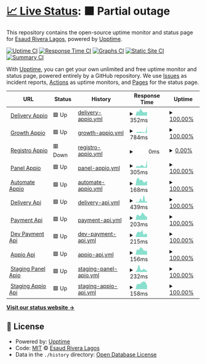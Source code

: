 # [📈 Live Status](https://status.esaudrivera.com): <!--live status--> **🟧 Partial outage**

This repository contains the open-source uptime monitor and status page for [Esaud Rivera Lagos](https://status.esaudrivera.com), powered by [Upptime](https://github.com/upptime/upptime).

[![Uptime CI](https://github.com/Esaud17/Upptime/workflows/Uptime%20CI/badge.svg)](https://github.com/Esaud17/Upptime/actions?query=workflow%3A%22Uptime+CI%22)
[![Response Time CI](https://github.com/Esaud17/Upptime/workflows/Response%20Time%20CI/badge.svg)](https://github.com/Esaud17/Upptime/actions?query=workflow%3A%22Response+Time+CI%22)
[![Graphs CI](https://github.com/Esaud17/Upptime/workflows/Graphs%20CI/badge.svg)](https://github.com/Esaud17/Upptime/actions?query=workflow%3A%22Graphs+CI%22)
[![Static Site CI](https://github.com/Esaud17/Upptime/workflows/Static%20Site%20CI/badge.svg)](https://github.com/Esaud17/Upptime/actions?query=workflow%3A%22Static+Site+CI%22)
[![Summary CI](https://github.com/Esaud17/Upptime/workflows/Summary%20CI/badge.svg)](https://github.com/Esaud17/Upptime/actions?query=workflow%3A%22Summary+CI%22)

With [Upptime](https://upptime.js.org), you can get your own unlimited and free uptime monitor and status page, powered entirely by a GitHub repository. We use [Issues](https://github.com/Esaud17/Upptime/issues) as incident reports, [Actions](https://github.com/Esaud17/Upptime/actions) as uptime monitors, and [Pages](https://status.esaudrivera.com) for the status page.

<!--start: status pages-->
<!-- This summary is generated by Upptime (https://github.com/upptime/upptime) -->
<!-- Do not edit this manually, your changes will be overwritten -->
<!-- prettier-ignore -->
| URL | Status | History | Response Time | Uptime |
| --- | ------ | ------- | ------------- | ------ |
| <img alt="" src="https://icons.duckduckgo.com/ip3/delivery.appio.com.mx.ico" height="13"> [Delivery Appio](https://delivery.appio.com.mx/) | 🟩 Up | [delivery-appio.yml](https://github.com/appio-smart-kitchen/upptime/commits/HEAD/history/delivery-appio.yml) | <details><summary><img alt="Response time graph" src="./graphs/delivery-appio/response-time-week.png" height="20"> 352ms</summary><br><a href="https://appio-smart-kitchen.github.io/upptime/history/delivery-appio"><img alt="Response time 364" src="https://img.shields.io/endpoint?url=https%3A%2F%2Fraw.githubusercontent.com%2Fappio-smart-kitchen%2Fupptime%2FHEAD%2Fapi%2Fdelivery-appio%2Fresponse-time.json"></a><br><a href="https://appio-smart-kitchen.github.io/upptime/history/delivery-appio"><img alt="24-hour response time 508" src="https://img.shields.io/endpoint?url=https%3A%2F%2Fraw.githubusercontent.com%2Fappio-smart-kitchen%2Fupptime%2FHEAD%2Fapi%2Fdelivery-appio%2Fresponse-time-day.json"></a><br><a href="https://appio-smart-kitchen.github.io/upptime/history/delivery-appio"><img alt="7-day response time 352" src="https://img.shields.io/endpoint?url=https%3A%2F%2Fraw.githubusercontent.com%2Fappio-smart-kitchen%2Fupptime%2FHEAD%2Fapi%2Fdelivery-appio%2Fresponse-time-week.json"></a><br><a href="https://appio-smart-kitchen.github.io/upptime/history/delivery-appio"><img alt="30-day response time 464" src="https://img.shields.io/endpoint?url=https%3A%2F%2Fraw.githubusercontent.com%2Fappio-smart-kitchen%2Fupptime%2FHEAD%2Fapi%2Fdelivery-appio%2Fresponse-time-month.json"></a><br><a href="https://appio-smart-kitchen.github.io/upptime/history/delivery-appio"><img alt="1-year response time 382" src="https://img.shields.io/endpoint?url=https%3A%2F%2Fraw.githubusercontent.com%2Fappio-smart-kitchen%2Fupptime%2FHEAD%2Fapi%2Fdelivery-appio%2Fresponse-time-year.json"></a></details> | <details><summary><a href="https://appio-smart-kitchen.github.io/upptime/history/delivery-appio">100.00%</a></summary><a href="https://appio-smart-kitchen.github.io/upptime/history/delivery-appio"><img alt="All-time uptime 100.00%" src="https://img.shields.io/endpoint?url=https%3A%2F%2Fraw.githubusercontent.com%2Fappio-smart-kitchen%2Fupptime%2FHEAD%2Fapi%2Fdelivery-appio%2Fuptime.json"></a><br><a href="https://appio-smart-kitchen.github.io/upptime/history/delivery-appio"><img alt="24-hour uptime 100.00%" src="https://img.shields.io/endpoint?url=https%3A%2F%2Fraw.githubusercontent.com%2Fappio-smart-kitchen%2Fupptime%2FHEAD%2Fapi%2Fdelivery-appio%2Fuptime-day.json"></a><br><a href="https://appio-smart-kitchen.github.io/upptime/history/delivery-appio"><img alt="7-day uptime 100.00%" src="https://img.shields.io/endpoint?url=https%3A%2F%2Fraw.githubusercontent.com%2Fappio-smart-kitchen%2Fupptime%2FHEAD%2Fapi%2Fdelivery-appio%2Fuptime-week.json"></a><br><a href="https://appio-smart-kitchen.github.io/upptime/history/delivery-appio"><img alt="30-day uptime 100.00%" src="https://img.shields.io/endpoint?url=https%3A%2F%2Fraw.githubusercontent.com%2Fappio-smart-kitchen%2Fupptime%2FHEAD%2Fapi%2Fdelivery-appio%2Fuptime-month.json"></a><br><a href="https://appio-smart-kitchen.github.io/upptime/history/delivery-appio"><img alt="1-year uptime 100.00%" src="https://img.shields.io/endpoint?url=https%3A%2F%2Fraw.githubusercontent.com%2Fappio-smart-kitchen%2Fupptime%2FHEAD%2Fapi%2Fdelivery-appio%2Fuptime-year.json"></a></details>
| <img alt="" src="https://icons.duckduckgo.com/ip3/growth.appio.com.mx.ico" height="13"> [Growth Appio](https://growth.appio.com.mx/) | 🟩 Up | [growth-appio.yml](https://github.com/appio-smart-kitchen/upptime/commits/HEAD/history/growth-appio.yml) | <details><summary><img alt="Response time graph" src="./graphs/growth-appio/response-time-week.png" height="20"> 784ms</summary><br><a href="https://appio-smart-kitchen.github.io/upptime/history/growth-appio"><img alt="Response time 441" src="https://img.shields.io/endpoint?url=https%3A%2F%2Fraw.githubusercontent.com%2Fappio-smart-kitchen%2Fupptime%2FHEAD%2Fapi%2Fgrowth-appio%2Fresponse-time.json"></a><br><a href="https://appio-smart-kitchen.github.io/upptime/history/growth-appio"><img alt="24-hour response time 492" src="https://img.shields.io/endpoint?url=https%3A%2F%2Fraw.githubusercontent.com%2Fappio-smart-kitchen%2Fupptime%2FHEAD%2Fapi%2Fgrowth-appio%2Fresponse-time-day.json"></a><br><a href="https://appio-smart-kitchen.github.io/upptime/history/growth-appio"><img alt="7-day response time 784" src="https://img.shields.io/endpoint?url=https%3A%2F%2Fraw.githubusercontent.com%2Fappio-smart-kitchen%2Fupptime%2FHEAD%2Fapi%2Fgrowth-appio%2Fresponse-time-week.json"></a><br><a href="https://appio-smart-kitchen.github.io/upptime/history/growth-appio"><img alt="30-day response time 556" src="https://img.shields.io/endpoint?url=https%3A%2F%2Fraw.githubusercontent.com%2Fappio-smart-kitchen%2Fupptime%2FHEAD%2Fapi%2Fgrowth-appio%2Fresponse-time-month.json"></a><br><a href="https://appio-smart-kitchen.github.io/upptime/history/growth-appio"><img alt="1-year response time 377" src="https://img.shields.io/endpoint?url=https%3A%2F%2Fraw.githubusercontent.com%2Fappio-smart-kitchen%2Fupptime%2FHEAD%2Fapi%2Fgrowth-appio%2Fresponse-time-year.json"></a></details> | <details><summary><a href="https://appio-smart-kitchen.github.io/upptime/history/growth-appio">100.00%</a></summary><a href="https://appio-smart-kitchen.github.io/upptime/history/growth-appio"><img alt="All-time uptime 99.99%" src="https://img.shields.io/endpoint?url=https%3A%2F%2Fraw.githubusercontent.com%2Fappio-smart-kitchen%2Fupptime%2FHEAD%2Fapi%2Fgrowth-appio%2Fuptime.json"></a><br><a href="https://appio-smart-kitchen.github.io/upptime/history/growth-appio"><img alt="24-hour uptime 100.00%" src="https://img.shields.io/endpoint?url=https%3A%2F%2Fraw.githubusercontent.com%2Fappio-smart-kitchen%2Fupptime%2FHEAD%2Fapi%2Fgrowth-appio%2Fuptime-day.json"></a><br><a href="https://appio-smart-kitchen.github.io/upptime/history/growth-appio"><img alt="7-day uptime 100.00%" src="https://img.shields.io/endpoint?url=https%3A%2F%2Fraw.githubusercontent.com%2Fappio-smart-kitchen%2Fupptime%2FHEAD%2Fapi%2Fgrowth-appio%2Fuptime-week.json"></a><br><a href="https://appio-smart-kitchen.github.io/upptime/history/growth-appio"><img alt="30-day uptime 100.00%" src="https://img.shields.io/endpoint?url=https%3A%2F%2Fraw.githubusercontent.com%2Fappio-smart-kitchen%2Fupptime%2FHEAD%2Fapi%2Fgrowth-appio%2Fuptime-month.json"></a><br><a href="https://appio-smart-kitchen.github.io/upptime/history/growth-appio"><img alt="1-year uptime 100.00%" src="https://img.shields.io/endpoint?url=https%3A%2F%2Fraw.githubusercontent.com%2Fappio-smart-kitchen%2Fupptime%2FHEAD%2Fapi%2Fgrowth-appio%2Fuptime-year.json"></a></details>
| <img alt="" src="https://icons.duckduckgo.com/ip3/registro.appio.com.mx.ico" height="13"> [Registro Appio](https://registro.appio.com.mx) | 🟥 Down | [registro-appio.yml](https://github.com/appio-smart-kitchen/upptime/commits/HEAD/history/registro-appio.yml) | <details><summary><img alt="Response time graph" src="./graphs/registro-appio/response-time-week.png" height="20"> 0ms</summary><br><a href="https://appio-smart-kitchen.github.io/upptime/history/registro-appio"><img alt="Response time 886" src="https://img.shields.io/endpoint?url=https%3A%2F%2Fraw.githubusercontent.com%2Fappio-smart-kitchen%2Fupptime%2FHEAD%2Fapi%2Fregistro-appio%2Fresponse-time.json"></a><br><a href="https://appio-smart-kitchen.github.io/upptime/history/registro-appio"><img alt="24-hour response time 0" src="https://img.shields.io/endpoint?url=https%3A%2F%2Fraw.githubusercontent.com%2Fappio-smart-kitchen%2Fupptime%2FHEAD%2Fapi%2Fregistro-appio%2Fresponse-time-day.json"></a><br><a href="https://appio-smart-kitchen.github.io/upptime/history/registro-appio"><img alt="7-day response time 0" src="https://img.shields.io/endpoint?url=https%3A%2F%2Fraw.githubusercontent.com%2Fappio-smart-kitchen%2Fupptime%2FHEAD%2Fapi%2Fregistro-appio%2Fresponse-time-week.json"></a><br><a href="https://appio-smart-kitchen.github.io/upptime/history/registro-appio"><img alt="30-day response time 0" src="https://img.shields.io/endpoint?url=https%3A%2F%2Fraw.githubusercontent.com%2Fappio-smart-kitchen%2Fupptime%2FHEAD%2Fapi%2Fregistro-appio%2Fresponse-time-month.json"></a><br><a href="https://appio-smart-kitchen.github.io/upptime/history/registro-appio"><img alt="1-year response time 970" src="https://img.shields.io/endpoint?url=https%3A%2F%2Fraw.githubusercontent.com%2Fappio-smart-kitchen%2Fupptime%2FHEAD%2Fapi%2Fregistro-appio%2Fresponse-time-year.json"></a></details> | <details><summary><a href="https://appio-smart-kitchen.github.io/upptime/history/registro-appio">0.00%</a></summary><a href="https://appio-smart-kitchen.github.io/upptime/history/registro-appio"><img alt="All-time uptime 93.32%" src="https://img.shields.io/endpoint?url=https%3A%2F%2Fraw.githubusercontent.com%2Fappio-smart-kitchen%2Fupptime%2FHEAD%2Fapi%2Fregistro-appio%2Fuptime.json"></a><br><a href="https://appio-smart-kitchen.github.io/upptime/history/registro-appio"><img alt="24-hour uptime 0.00%" src="https://img.shields.io/endpoint?url=https%3A%2F%2Fraw.githubusercontent.com%2Fappio-smart-kitchen%2Fupptime%2FHEAD%2Fapi%2Fregistro-appio%2Fuptime-day.json"></a><br><a href="https://appio-smart-kitchen.github.io/upptime/history/registro-appio"><img alt="7-day uptime 0.00%" src="https://img.shields.io/endpoint?url=https%3A%2F%2Fraw.githubusercontent.com%2Fappio-smart-kitchen%2Fupptime%2FHEAD%2Fapi%2Fregistro-appio%2Fuptime-week.json"></a><br><a href="https://appio-smart-kitchen.github.io/upptime/history/registro-appio"><img alt="30-day uptime 1.38%" src="https://img.shields.io/endpoint?url=https%3A%2F%2Fraw.githubusercontent.com%2Fappio-smart-kitchen%2Fupptime%2FHEAD%2Fapi%2Fregistro-appio%2Fuptime-month.json"></a><br><a href="https://appio-smart-kitchen.github.io/upptime/history/registro-appio"><img alt="1-year uptime 85.62%" src="https://img.shields.io/endpoint?url=https%3A%2F%2Fraw.githubusercontent.com%2Fappio-smart-kitchen%2Fupptime%2FHEAD%2Fapi%2Fregistro-appio%2Fuptime-year.json"></a></details>
| <img alt="" src="https://icons.duckduckgo.com/ip3/panel.appio.com.mx.ico" height="13"> [Panel Appio](https://panel.appio.com.mx) | 🟩 Up | [panel-appio.yml](https://github.com/appio-smart-kitchen/upptime/commits/HEAD/history/panel-appio.yml) | <details><summary><img alt="Response time graph" src="./graphs/panel-appio/response-time-week.png" height="20"> 305ms</summary><br><a href="https://appio-smart-kitchen.github.io/upptime/history/panel-appio"><img alt="Response time 357" src="https://img.shields.io/endpoint?url=https%3A%2F%2Fraw.githubusercontent.com%2Fappio-smart-kitchen%2Fupptime%2FHEAD%2Fapi%2Fpanel-appio%2Fresponse-time.json"></a><br><a href="https://appio-smart-kitchen.github.io/upptime/history/panel-appio"><img alt="24-hour response time 341" src="https://img.shields.io/endpoint?url=https%3A%2F%2Fraw.githubusercontent.com%2Fappio-smart-kitchen%2Fupptime%2FHEAD%2Fapi%2Fpanel-appio%2Fresponse-time-day.json"></a><br><a href="https://appio-smart-kitchen.github.io/upptime/history/panel-appio"><img alt="7-day response time 305" src="https://img.shields.io/endpoint?url=https%3A%2F%2Fraw.githubusercontent.com%2Fappio-smart-kitchen%2Fupptime%2FHEAD%2Fapi%2Fpanel-appio%2Fresponse-time-week.json"></a><br><a href="https://appio-smart-kitchen.github.io/upptime/history/panel-appio"><img alt="30-day response time 316" src="https://img.shields.io/endpoint?url=https%3A%2F%2Fraw.githubusercontent.com%2Fappio-smart-kitchen%2Fupptime%2FHEAD%2Fapi%2Fpanel-appio%2Fresponse-time-month.json"></a><br><a href="https://appio-smart-kitchen.github.io/upptime/history/panel-appio"><img alt="1-year response time 420" src="https://img.shields.io/endpoint?url=https%3A%2F%2Fraw.githubusercontent.com%2Fappio-smart-kitchen%2Fupptime%2FHEAD%2Fapi%2Fpanel-appio%2Fresponse-time-year.json"></a></details> | <details><summary><a href="https://appio-smart-kitchen.github.io/upptime/history/panel-appio">100.00%</a></summary><a href="https://appio-smart-kitchen.github.io/upptime/history/panel-appio"><img alt="All-time uptime 99.96%" src="https://img.shields.io/endpoint?url=https%3A%2F%2Fraw.githubusercontent.com%2Fappio-smart-kitchen%2Fupptime%2FHEAD%2Fapi%2Fpanel-appio%2Fuptime.json"></a><br><a href="https://appio-smart-kitchen.github.io/upptime/history/panel-appio"><img alt="24-hour uptime 100.00%" src="https://img.shields.io/endpoint?url=https%3A%2F%2Fraw.githubusercontent.com%2Fappio-smart-kitchen%2Fupptime%2FHEAD%2Fapi%2Fpanel-appio%2Fuptime-day.json"></a><br><a href="https://appio-smart-kitchen.github.io/upptime/history/panel-appio"><img alt="7-day uptime 100.00%" src="https://img.shields.io/endpoint?url=https%3A%2F%2Fraw.githubusercontent.com%2Fappio-smart-kitchen%2Fupptime%2FHEAD%2Fapi%2Fpanel-appio%2Fuptime-week.json"></a><br><a href="https://appio-smart-kitchen.github.io/upptime/history/panel-appio"><img alt="30-day uptime 100.00%" src="https://img.shields.io/endpoint?url=https%3A%2F%2Fraw.githubusercontent.com%2Fappio-smart-kitchen%2Fupptime%2FHEAD%2Fapi%2Fpanel-appio%2Fuptime-month.json"></a><br><a href="https://appio-smart-kitchen.github.io/upptime/history/panel-appio"><img alt="1-year uptime 100.00%" src="https://img.shields.io/endpoint?url=https%3A%2F%2Fraw.githubusercontent.com%2Fappio-smart-kitchen%2Fupptime%2FHEAD%2Fapi%2Fpanel-appio%2Fuptime-year.json"></a></details>
| <img alt="" src="https://icons.duckduckgo.com/ip3/automate.appio.com.mx.ico" height="13"> [Automate Appio](https://automate.appio.com.mx) | 🟩 Up | [automate-appio.yml](https://github.com/appio-smart-kitchen/upptime/commits/HEAD/history/automate-appio.yml) | <details><summary><img alt="Response time graph" src="./graphs/automate-appio/response-time-week.png" height="20"> 168ms</summary><br><a href="https://appio-smart-kitchen.github.io/upptime/history/automate-appio"><img alt="Response time 234" src="https://img.shields.io/endpoint?url=https%3A%2F%2Fraw.githubusercontent.com%2Fappio-smart-kitchen%2Fupptime%2FHEAD%2Fapi%2Fautomate-appio%2Fresponse-time.json"></a><br><a href="https://appio-smart-kitchen.github.io/upptime/history/automate-appio"><img alt="24-hour response time 181" src="https://img.shields.io/endpoint?url=https%3A%2F%2Fraw.githubusercontent.com%2Fappio-smart-kitchen%2Fupptime%2FHEAD%2Fapi%2Fautomate-appio%2Fresponse-time-day.json"></a><br><a href="https://appio-smart-kitchen.github.io/upptime/history/automate-appio"><img alt="7-day response time 168" src="https://img.shields.io/endpoint?url=https%3A%2F%2Fraw.githubusercontent.com%2Fappio-smart-kitchen%2Fupptime%2FHEAD%2Fapi%2Fautomate-appio%2Fresponse-time-week.json"></a><br><a href="https://appio-smart-kitchen.github.io/upptime/history/automate-appio"><img alt="30-day response time 226" src="https://img.shields.io/endpoint?url=https%3A%2F%2Fraw.githubusercontent.com%2Fappio-smart-kitchen%2Fupptime%2FHEAD%2Fapi%2Fautomate-appio%2Fresponse-time-month.json"></a><br><a href="https://appio-smart-kitchen.github.io/upptime/history/automate-appio"><img alt="1-year response time 234" src="https://img.shields.io/endpoint?url=https%3A%2F%2Fraw.githubusercontent.com%2Fappio-smart-kitchen%2Fupptime%2FHEAD%2Fapi%2Fautomate-appio%2Fresponse-time-year.json"></a></details> | <details><summary><a href="https://appio-smart-kitchen.github.io/upptime/history/automate-appio">100.00%</a></summary><a href="https://appio-smart-kitchen.github.io/upptime/history/automate-appio"><img alt="All-time uptime 99.97%" src="https://img.shields.io/endpoint?url=https%3A%2F%2Fraw.githubusercontent.com%2Fappio-smart-kitchen%2Fupptime%2FHEAD%2Fapi%2Fautomate-appio%2Fuptime.json"></a><br><a href="https://appio-smart-kitchen.github.io/upptime/history/automate-appio"><img alt="24-hour uptime 100.00%" src="https://img.shields.io/endpoint?url=https%3A%2F%2Fraw.githubusercontent.com%2Fappio-smart-kitchen%2Fupptime%2FHEAD%2Fapi%2Fautomate-appio%2Fuptime-day.json"></a><br><a href="https://appio-smart-kitchen.github.io/upptime/history/automate-appio"><img alt="7-day uptime 100.00%" src="https://img.shields.io/endpoint?url=https%3A%2F%2Fraw.githubusercontent.com%2Fappio-smart-kitchen%2Fupptime%2FHEAD%2Fapi%2Fautomate-appio%2Fuptime-week.json"></a><br><a href="https://appio-smart-kitchen.github.io/upptime/history/automate-appio"><img alt="30-day uptime 99.91%" src="https://img.shields.io/endpoint?url=https%3A%2F%2Fraw.githubusercontent.com%2Fappio-smart-kitchen%2Fupptime%2FHEAD%2Fapi%2Fautomate-appio%2Fuptime-month.json"></a><br><a href="https://appio-smart-kitchen.github.io/upptime/history/automate-appio"><img alt="1-year uptime 99.97%" src="https://img.shields.io/endpoint?url=https%3A%2F%2Fraw.githubusercontent.com%2Fappio-smart-kitchen%2Fupptime%2FHEAD%2Fapi%2Fautomate-appio%2Fuptime-year.json"></a></details>
| <img alt="" src="https://icons.duckduckgo.com/ip3/deliveryapi.appio.com.mx.ico" height="13"> [Delivery Api](https://deliveryapi.appio.com.mx/) | 🟩 Up | [delivery-api.yml](https://github.com/appio-smart-kitchen/upptime/commits/HEAD/history/delivery-api.yml) | <details><summary><img alt="Response time graph" src="./graphs/delivery-api/response-time-week.png" height="20"> 439ms</summary><br><a href="https://appio-smart-kitchen.github.io/upptime/history/delivery-api"><img alt="Response time 177" src="https://img.shields.io/endpoint?url=https%3A%2F%2Fraw.githubusercontent.com%2Fappio-smart-kitchen%2Fupptime%2FHEAD%2Fapi%2Fdelivery-api%2Fresponse-time.json"></a><br><a href="https://appio-smart-kitchen.github.io/upptime/history/delivery-api"><img alt="24-hour response time 288" src="https://img.shields.io/endpoint?url=https%3A%2F%2Fraw.githubusercontent.com%2Fappio-smart-kitchen%2Fupptime%2FHEAD%2Fapi%2Fdelivery-api%2Fresponse-time-day.json"></a><br><a href="https://appio-smart-kitchen.github.io/upptime/history/delivery-api"><img alt="7-day response time 439" src="https://img.shields.io/endpoint?url=https%3A%2F%2Fraw.githubusercontent.com%2Fappio-smart-kitchen%2Fupptime%2FHEAD%2Fapi%2Fdelivery-api%2Fresponse-time-week.json"></a><br><a href="https://appio-smart-kitchen.github.io/upptime/history/delivery-api"><img alt="30-day response time 236" src="https://img.shields.io/endpoint?url=https%3A%2F%2Fraw.githubusercontent.com%2Fappio-smart-kitchen%2Fupptime%2FHEAD%2Fapi%2Fdelivery-api%2Fresponse-time-month.json"></a><br><a href="https://appio-smart-kitchen.github.io/upptime/history/delivery-api"><img alt="1-year response time 190" src="https://img.shields.io/endpoint?url=https%3A%2F%2Fraw.githubusercontent.com%2Fappio-smart-kitchen%2Fupptime%2FHEAD%2Fapi%2Fdelivery-api%2Fresponse-time-year.json"></a></details> | <details><summary><a href="https://appio-smart-kitchen.github.io/upptime/history/delivery-api">100.00%</a></summary><a href="https://appio-smart-kitchen.github.io/upptime/history/delivery-api"><img alt="All-time uptime 99.99%" src="https://img.shields.io/endpoint?url=https%3A%2F%2Fraw.githubusercontent.com%2Fappio-smart-kitchen%2Fupptime%2FHEAD%2Fapi%2Fdelivery-api%2Fuptime.json"></a><br><a href="https://appio-smart-kitchen.github.io/upptime/history/delivery-api"><img alt="24-hour uptime 100.00%" src="https://img.shields.io/endpoint?url=https%3A%2F%2Fraw.githubusercontent.com%2Fappio-smart-kitchen%2Fupptime%2FHEAD%2Fapi%2Fdelivery-api%2Fuptime-day.json"></a><br><a href="https://appio-smart-kitchen.github.io/upptime/history/delivery-api"><img alt="7-day uptime 100.00%" src="https://img.shields.io/endpoint?url=https%3A%2F%2Fraw.githubusercontent.com%2Fappio-smart-kitchen%2Fupptime%2FHEAD%2Fapi%2Fdelivery-api%2Fuptime-week.json"></a><br><a href="https://appio-smart-kitchen.github.io/upptime/history/delivery-api"><img alt="30-day uptime 100.00%" src="https://img.shields.io/endpoint?url=https%3A%2F%2Fraw.githubusercontent.com%2Fappio-smart-kitchen%2Fupptime%2FHEAD%2Fapi%2Fdelivery-api%2Fuptime-month.json"></a><br><a href="https://appio-smart-kitchen.github.io/upptime/history/delivery-api"><img alt="1-year uptime 99.99%" src="https://img.shields.io/endpoint?url=https%3A%2F%2Fraw.githubusercontent.com%2Fappio-smart-kitchen%2Fupptime%2FHEAD%2Fapi%2Fdelivery-api%2Fuptime-year.json"></a></details>
| <img alt="" src="https://icons.duckduckgo.com/ip3/payapi.appio.com.mx.ico" height="13"> [Payment Api](https://payapi.appio.com.mx/api) | 🟩 Up | [payment-api.yml](https://github.com/appio-smart-kitchen/upptime/commits/HEAD/history/payment-api.yml) | <details><summary><img alt="Response time graph" src="./graphs/payment-api/response-time-week.png" height="20"> 203ms</summary><br><a href="https://appio-smart-kitchen.github.io/upptime/history/payment-api"><img alt="Response time 2453" src="https://img.shields.io/endpoint?url=https%3A%2F%2Fraw.githubusercontent.com%2Fappio-smart-kitchen%2Fupptime%2FHEAD%2Fapi%2Fpayment-api%2Fresponse-time.json"></a><br><a href="https://appio-smart-kitchen.github.io/upptime/history/payment-api"><img alt="24-hour response time 342" src="https://img.shields.io/endpoint?url=https%3A%2F%2Fraw.githubusercontent.com%2Fappio-smart-kitchen%2Fupptime%2FHEAD%2Fapi%2Fpayment-api%2Fresponse-time-day.json"></a><br><a href="https://appio-smart-kitchen.github.io/upptime/history/payment-api"><img alt="7-day response time 203" src="https://img.shields.io/endpoint?url=https%3A%2F%2Fraw.githubusercontent.com%2Fappio-smart-kitchen%2Fupptime%2FHEAD%2Fapi%2Fpayment-api%2Fresponse-time-week.json"></a><br><a href="https://appio-smart-kitchen.github.io/upptime/history/payment-api"><img alt="30-day response time 201" src="https://img.shields.io/endpoint?url=https%3A%2F%2Fraw.githubusercontent.com%2Fappio-smart-kitchen%2Fupptime%2FHEAD%2Fapi%2Fpayment-api%2Fresponse-time-month.json"></a><br><a href="https://appio-smart-kitchen.github.io/upptime/history/payment-api"><img alt="1-year response time 2632" src="https://img.shields.io/endpoint?url=https%3A%2F%2Fraw.githubusercontent.com%2Fappio-smart-kitchen%2Fupptime%2FHEAD%2Fapi%2Fpayment-api%2Fresponse-time-year.json"></a></details> | <details><summary><a href="https://appio-smart-kitchen.github.io/upptime/history/payment-api">100.00%</a></summary><a href="https://appio-smart-kitchen.github.io/upptime/history/payment-api"><img alt="All-time uptime 100.00%" src="https://img.shields.io/endpoint?url=https%3A%2F%2Fraw.githubusercontent.com%2Fappio-smart-kitchen%2Fupptime%2FHEAD%2Fapi%2Fpayment-api%2Fuptime.json"></a><br><a href="https://appio-smart-kitchen.github.io/upptime/history/payment-api"><img alt="24-hour uptime 100.00%" src="https://img.shields.io/endpoint?url=https%3A%2F%2Fraw.githubusercontent.com%2Fappio-smart-kitchen%2Fupptime%2FHEAD%2Fapi%2Fpayment-api%2Fuptime-day.json"></a><br><a href="https://appio-smart-kitchen.github.io/upptime/history/payment-api"><img alt="7-day uptime 100.00%" src="https://img.shields.io/endpoint?url=https%3A%2F%2Fraw.githubusercontent.com%2Fappio-smart-kitchen%2Fupptime%2FHEAD%2Fapi%2Fpayment-api%2Fuptime-week.json"></a><br><a href="https://appio-smart-kitchen.github.io/upptime/history/payment-api"><img alt="30-day uptime 100.00%" src="https://img.shields.io/endpoint?url=https%3A%2F%2Fraw.githubusercontent.com%2Fappio-smart-kitchen%2Fupptime%2FHEAD%2Fapi%2Fpayment-api%2Fuptime-month.json"></a><br><a href="https://appio-smart-kitchen.github.io/upptime/history/payment-api"><img alt="1-year uptime 100.00%" src="https://img.shields.io/endpoint?url=https%3A%2F%2Fraw.githubusercontent.com%2Fappio-smart-kitchen%2Fupptime%2FHEAD%2Fapi%2Fpayment-api%2Fuptime-year.json"></a></details>
| <img alt="" src="https://icons.duckduckgo.com/ip3/dev-payapi.appio.com.mx.ico" height="13"> [Dev Payment Api](https://dev-payapi.appio.com.mx/api) | 🟩 Up | [dev-payment-api.yml](https://github.com/appio-smart-kitchen/upptime/commits/HEAD/history/dev-payment-api.yml) | <details><summary><img alt="Response time graph" src="./graphs/dev-payment-api/response-time-week.png" height="20"> 215ms</summary><br><a href="https://appio-smart-kitchen.github.io/upptime/history/dev-payment-api"><img alt="Response time 2382" src="https://img.shields.io/endpoint?url=https%3A%2F%2Fraw.githubusercontent.com%2Fappio-smart-kitchen%2Fupptime%2FHEAD%2Fapi%2Fdev-payment-api%2Fresponse-time.json"></a><br><a href="https://appio-smart-kitchen.github.io/upptime/history/dev-payment-api"><img alt="24-hour response time 376" src="https://img.shields.io/endpoint?url=https%3A%2F%2Fraw.githubusercontent.com%2Fappio-smart-kitchen%2Fupptime%2FHEAD%2Fapi%2Fdev-payment-api%2Fresponse-time-day.json"></a><br><a href="https://appio-smart-kitchen.github.io/upptime/history/dev-payment-api"><img alt="7-day response time 215" src="https://img.shields.io/endpoint?url=https%3A%2F%2Fraw.githubusercontent.com%2Fappio-smart-kitchen%2Fupptime%2FHEAD%2Fapi%2Fdev-payment-api%2Fresponse-time-week.json"></a><br><a href="https://appio-smart-kitchen.github.io/upptime/history/dev-payment-api"><img alt="30-day response time 217" src="https://img.shields.io/endpoint?url=https%3A%2F%2Fraw.githubusercontent.com%2Fappio-smart-kitchen%2Fupptime%2FHEAD%2Fapi%2Fdev-payment-api%2Fresponse-time-month.json"></a><br><a href="https://appio-smart-kitchen.github.io/upptime/history/dev-payment-api"><img alt="1-year response time 2382" src="https://img.shields.io/endpoint?url=https%3A%2F%2Fraw.githubusercontent.com%2Fappio-smart-kitchen%2Fupptime%2FHEAD%2Fapi%2Fdev-payment-api%2Fresponse-time-year.json"></a></details> | <details><summary><a href="https://appio-smart-kitchen.github.io/upptime/history/dev-payment-api">100.00%</a></summary><a href="https://appio-smart-kitchen.github.io/upptime/history/dev-payment-api"><img alt="All-time uptime 100.00%" src="https://img.shields.io/endpoint?url=https%3A%2F%2Fraw.githubusercontent.com%2Fappio-smart-kitchen%2Fupptime%2FHEAD%2Fapi%2Fdev-payment-api%2Fuptime.json"></a><br><a href="https://appio-smart-kitchen.github.io/upptime/history/dev-payment-api"><img alt="24-hour uptime 100.00%" src="https://img.shields.io/endpoint?url=https%3A%2F%2Fraw.githubusercontent.com%2Fappio-smart-kitchen%2Fupptime%2FHEAD%2Fapi%2Fdev-payment-api%2Fuptime-day.json"></a><br><a href="https://appio-smart-kitchen.github.io/upptime/history/dev-payment-api"><img alt="7-day uptime 100.00%" src="https://img.shields.io/endpoint?url=https%3A%2F%2Fraw.githubusercontent.com%2Fappio-smart-kitchen%2Fupptime%2FHEAD%2Fapi%2Fdev-payment-api%2Fuptime-week.json"></a><br><a href="https://appio-smart-kitchen.github.io/upptime/history/dev-payment-api"><img alt="30-day uptime 100.00%" src="https://img.shields.io/endpoint?url=https%3A%2F%2Fraw.githubusercontent.com%2Fappio-smart-kitchen%2Fupptime%2FHEAD%2Fapi%2Fdev-payment-api%2Fuptime-month.json"></a><br><a href="https://appio-smart-kitchen.github.io/upptime/history/dev-payment-api"><img alt="1-year uptime 100.00%" src="https://img.shields.io/endpoint?url=https%3A%2F%2Fraw.githubusercontent.com%2Fappio-smart-kitchen%2Fupptime%2FHEAD%2Fapi%2Fdev-payment-api%2Fuptime-year.json"></a></details>
| <img alt="" src="https://icons.duckduckgo.com/ip3/api.appio.com.mx.ico" height="13"> [Appio Api](https://api.appio.com.mx/api/v2/upptime/validate) | 🟩 Up | [appio-api.yml](https://github.com/appio-smart-kitchen/upptime/commits/HEAD/history/appio-api.yml) | <details><summary><img alt="Response time graph" src="./graphs/appio-api/response-time-week.png" height="20"> 156ms</summary><br><a href="https://appio-smart-kitchen.github.io/upptime/history/appio-api"><img alt="Response time 260" src="https://img.shields.io/endpoint?url=https%3A%2F%2Fraw.githubusercontent.com%2Fappio-smart-kitchen%2Fupptime%2FHEAD%2Fapi%2Fappio-api%2Fresponse-time.json"></a><br><a href="https://appio-smart-kitchen.github.io/upptime/history/appio-api"><img alt="24-hour response time 316" src="https://img.shields.io/endpoint?url=https%3A%2F%2Fraw.githubusercontent.com%2Fappio-smart-kitchen%2Fupptime%2FHEAD%2Fapi%2Fappio-api%2Fresponse-time-day.json"></a><br><a href="https://appio-smart-kitchen.github.io/upptime/history/appio-api"><img alt="7-day response time 156" src="https://img.shields.io/endpoint?url=https%3A%2F%2Fraw.githubusercontent.com%2Fappio-smart-kitchen%2Fupptime%2FHEAD%2Fapi%2Fappio-api%2Fresponse-time-week.json"></a><br><a href="https://appio-smart-kitchen.github.io/upptime/history/appio-api"><img alt="30-day response time 176" src="https://img.shields.io/endpoint?url=https%3A%2F%2Fraw.githubusercontent.com%2Fappio-smart-kitchen%2Fupptime%2FHEAD%2Fapi%2Fappio-api%2Fresponse-time-month.json"></a><br><a href="https://appio-smart-kitchen.github.io/upptime/history/appio-api"><img alt="1-year response time 246" src="https://img.shields.io/endpoint?url=https%3A%2F%2Fraw.githubusercontent.com%2Fappio-smart-kitchen%2Fupptime%2FHEAD%2Fapi%2Fappio-api%2Fresponse-time-year.json"></a></details> | <details><summary><a href="https://appio-smart-kitchen.github.io/upptime/history/appio-api">100.00%</a></summary><a href="https://appio-smart-kitchen.github.io/upptime/history/appio-api"><img alt="All-time uptime 99.92%" src="https://img.shields.io/endpoint?url=https%3A%2F%2Fraw.githubusercontent.com%2Fappio-smart-kitchen%2Fupptime%2FHEAD%2Fapi%2Fappio-api%2Fuptime.json"></a><br><a href="https://appio-smart-kitchen.github.io/upptime/history/appio-api"><img alt="24-hour uptime 100.00%" src="https://img.shields.io/endpoint?url=https%3A%2F%2Fraw.githubusercontent.com%2Fappio-smart-kitchen%2Fupptime%2FHEAD%2Fapi%2Fappio-api%2Fuptime-day.json"></a><br><a href="https://appio-smart-kitchen.github.io/upptime/history/appio-api"><img alt="7-day uptime 100.00%" src="https://img.shields.io/endpoint?url=https%3A%2F%2Fraw.githubusercontent.com%2Fappio-smart-kitchen%2Fupptime%2FHEAD%2Fapi%2Fappio-api%2Fuptime-week.json"></a><br><a href="https://appio-smart-kitchen.github.io/upptime/history/appio-api"><img alt="30-day uptime 100.00%" src="https://img.shields.io/endpoint?url=https%3A%2F%2Fraw.githubusercontent.com%2Fappio-smart-kitchen%2Fupptime%2FHEAD%2Fapi%2Fappio-api%2Fuptime-month.json"></a><br><a href="https://appio-smart-kitchen.github.io/upptime/history/appio-api"><img alt="1-year uptime 99.92%" src="https://img.shields.io/endpoint?url=https%3A%2F%2Fraw.githubusercontent.com%2Fappio-smart-kitchen%2Fupptime%2FHEAD%2Fapi%2Fappio-api%2Fuptime-year.json"></a></details>
| <img alt="" src="https://icons.duckduckgo.com/ip3/stagingpanel.appio.com.mx.ico" height="13"> [Staging Panel Apio](https://stagingpanel.appio.com.mx) | 🟩 Up | [staging-panel-apio.yml](https://github.com/appio-smart-kitchen/upptime/commits/HEAD/history/staging-panel-apio.yml) | <details><summary><img alt="Response time graph" src="./graphs/staging-panel-apio/response-time-week.png" height="20"> 232ms</summary><br><a href="https://appio-smart-kitchen.github.io/upptime/history/staging-panel-apio"><img alt="Response time 174" src="https://img.shields.io/endpoint?url=https%3A%2F%2Fraw.githubusercontent.com%2Fappio-smart-kitchen%2Fupptime%2FHEAD%2Fapi%2Fstaging-panel-apio%2Fresponse-time.json"></a><br><a href="https://appio-smart-kitchen.github.io/upptime/history/staging-panel-apio"><img alt="24-hour response time 307" src="https://img.shields.io/endpoint?url=https%3A%2F%2Fraw.githubusercontent.com%2Fappio-smart-kitchen%2Fupptime%2FHEAD%2Fapi%2Fstaging-panel-apio%2Fresponse-time-day.json"></a><br><a href="https://appio-smart-kitchen.github.io/upptime/history/staging-panel-apio"><img alt="7-day response time 232" src="https://img.shields.io/endpoint?url=https%3A%2F%2Fraw.githubusercontent.com%2Fappio-smart-kitchen%2Fupptime%2FHEAD%2Fapi%2Fstaging-panel-apio%2Fresponse-time-week.json"></a><br><a href="https://appio-smart-kitchen.github.io/upptime/history/staging-panel-apio"><img alt="30-day response time 188" src="https://img.shields.io/endpoint?url=https%3A%2F%2Fraw.githubusercontent.com%2Fappio-smart-kitchen%2Fupptime%2FHEAD%2Fapi%2Fstaging-panel-apio%2Fresponse-time-month.json"></a><br><a href="https://appio-smart-kitchen.github.io/upptime/history/staging-panel-apio"><img alt="1-year response time 182" src="https://img.shields.io/endpoint?url=https%3A%2F%2Fraw.githubusercontent.com%2Fappio-smart-kitchen%2Fupptime%2FHEAD%2Fapi%2Fstaging-panel-apio%2Fresponse-time-year.json"></a></details> | <details><summary><a href="https://appio-smart-kitchen.github.io/upptime/history/staging-panel-apio">100.00%</a></summary><a href="https://appio-smart-kitchen.github.io/upptime/history/staging-panel-apio"><img alt="All-time uptime 99.95%" src="https://img.shields.io/endpoint?url=https%3A%2F%2Fraw.githubusercontent.com%2Fappio-smart-kitchen%2Fupptime%2FHEAD%2Fapi%2Fstaging-panel-apio%2Fuptime.json"></a><br><a href="https://appio-smart-kitchen.github.io/upptime/history/staging-panel-apio"><img alt="24-hour uptime 100.00%" src="https://img.shields.io/endpoint?url=https%3A%2F%2Fraw.githubusercontent.com%2Fappio-smart-kitchen%2Fupptime%2FHEAD%2Fapi%2Fstaging-panel-apio%2Fuptime-day.json"></a><br><a href="https://appio-smart-kitchen.github.io/upptime/history/staging-panel-apio"><img alt="7-day uptime 100.00%" src="https://img.shields.io/endpoint?url=https%3A%2F%2Fraw.githubusercontent.com%2Fappio-smart-kitchen%2Fupptime%2FHEAD%2Fapi%2Fstaging-panel-apio%2Fuptime-week.json"></a><br><a href="https://appio-smart-kitchen.github.io/upptime/history/staging-panel-apio"><img alt="30-day uptime 100.00%" src="https://img.shields.io/endpoint?url=https%3A%2F%2Fraw.githubusercontent.com%2Fappio-smart-kitchen%2Fupptime%2FHEAD%2Fapi%2Fstaging-panel-apio%2Fuptime-month.json"></a><br><a href="https://appio-smart-kitchen.github.io/upptime/history/staging-panel-apio"><img alt="1-year uptime 100.00%" src="https://img.shields.io/endpoint?url=https%3A%2F%2Fraw.githubusercontent.com%2Fappio-smart-kitchen%2Fupptime%2FHEAD%2Fapi%2Fstaging-panel-apio%2Fuptime-year.json"></a></details>
| <img alt="" src="https://icons.duckduckgo.com/ip3/stagingapi.appio.com.mx.ico" height="13"> [Staging Appio Api](https://stagingapi.appio.com.mx/api/v2/upptime/validate) | 🟩 Up | [staging-appio-api.yml](https://github.com/appio-smart-kitchen/upptime/commits/HEAD/history/staging-appio-api.yml) | <details><summary><img alt="Response time graph" src="./graphs/staging-appio-api/response-time-week.png" height="20"> 158ms</summary><br><a href="https://appio-smart-kitchen.github.io/upptime/history/staging-appio-api"><img alt="Response time 153" src="https://img.shields.io/endpoint?url=https%3A%2F%2Fraw.githubusercontent.com%2Fappio-smart-kitchen%2Fupptime%2FHEAD%2Fapi%2Fstaging-appio-api%2Fresponse-time.json"></a><br><a href="https://appio-smart-kitchen.github.io/upptime/history/staging-appio-api"><img alt="24-hour response time 280" src="https://img.shields.io/endpoint?url=https%3A%2F%2Fraw.githubusercontent.com%2Fappio-smart-kitchen%2Fupptime%2FHEAD%2Fapi%2Fstaging-appio-api%2Fresponse-time-day.json"></a><br><a href="https://appio-smart-kitchen.github.io/upptime/history/staging-appio-api"><img alt="7-day response time 158" src="https://img.shields.io/endpoint?url=https%3A%2F%2Fraw.githubusercontent.com%2Fappio-smart-kitchen%2Fupptime%2FHEAD%2Fapi%2Fstaging-appio-api%2Fresponse-time-week.json"></a><br><a href="https://appio-smart-kitchen.github.io/upptime/history/staging-appio-api"><img alt="30-day response time 147" src="https://img.shields.io/endpoint?url=https%3A%2F%2Fraw.githubusercontent.com%2Fappio-smart-kitchen%2Fupptime%2FHEAD%2Fapi%2Fstaging-appio-api%2Fresponse-time-month.json"></a><br><a href="https://appio-smart-kitchen.github.io/upptime/history/staging-appio-api"><img alt="1-year response time 160" src="https://img.shields.io/endpoint?url=https%3A%2F%2Fraw.githubusercontent.com%2Fappio-smart-kitchen%2Fupptime%2FHEAD%2Fapi%2Fstaging-appio-api%2Fresponse-time-year.json"></a></details> | <details><summary><a href="https://appio-smart-kitchen.github.io/upptime/history/staging-appio-api">100.00%</a></summary><a href="https://appio-smart-kitchen.github.io/upptime/history/staging-appio-api"><img alt="All-time uptime 99.47%" src="https://img.shields.io/endpoint?url=https%3A%2F%2Fraw.githubusercontent.com%2Fappio-smart-kitchen%2Fupptime%2FHEAD%2Fapi%2Fstaging-appio-api%2Fuptime.json"></a><br><a href="https://appio-smart-kitchen.github.io/upptime/history/staging-appio-api"><img alt="24-hour uptime 100.00%" src="https://img.shields.io/endpoint?url=https%3A%2F%2Fraw.githubusercontent.com%2Fappio-smart-kitchen%2Fupptime%2FHEAD%2Fapi%2Fstaging-appio-api%2Fuptime-day.json"></a><br><a href="https://appio-smart-kitchen.github.io/upptime/history/staging-appio-api"><img alt="7-day uptime 100.00%" src="https://img.shields.io/endpoint?url=https%3A%2F%2Fraw.githubusercontent.com%2Fappio-smart-kitchen%2Fupptime%2FHEAD%2Fapi%2Fstaging-appio-api%2Fuptime-week.json"></a><br><a href="https://appio-smart-kitchen.github.io/upptime/history/staging-appio-api"><img alt="30-day uptime 100.00%" src="https://img.shields.io/endpoint?url=https%3A%2F%2Fraw.githubusercontent.com%2Fappio-smart-kitchen%2Fupptime%2FHEAD%2Fapi%2Fstaging-appio-api%2Fuptime-month.json"></a><br><a href="https://appio-smart-kitchen.github.io/upptime/history/staging-appio-api"><img alt="1-year uptime 98.68%" src="https://img.shields.io/endpoint?url=https%3A%2F%2Fraw.githubusercontent.com%2Fappio-smart-kitchen%2Fupptime%2FHEAD%2Fapi%2Fstaging-appio-api%2Fuptime-year.json"></a></details>

<!--end: status pages-->

[**Visit our status website →**](https://status.esaudrivera.com)

## 📄 License

- Powered by: [Upptime](https://github.com/upptime/upptime)
- Code: [MIT](./LICENSE) © [Esaud Rivera Lagos](https://status.esaudrivera.com)
- Data in the `./history` directory: [Open Database License](https://opendatacommons.org/licenses/odbl/1-0/)

